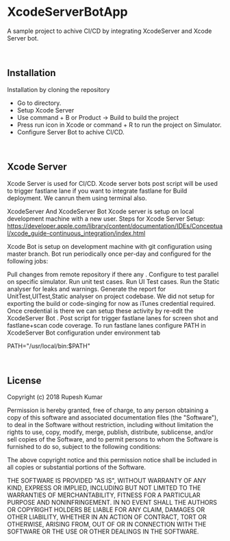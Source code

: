 # XcodeServerBotApp
A sample project to achive CI/CD by integrating XcodeServer and Xcode Server bot.

&nbsp; 
&nbsp; 

## Installation
Installation by cloning the repository
* Go to directory.
* Setup Xcode Server
* Use command + B or Product -> Build to build the project
* Press run icon in Xcode or command + R to run the project on Simulator.
* Configure Server Bot to achive CI/CD.
 
 &nbsp; 

## Xcode Server
Xcode Server is used for CI/CD. Xcode server bots post script will be used to trigger fastlane lane if you want to integrate fastlane for Build deployment. We canrun them using terminal also.

XcodeServer And XcodeServer Bot
Xcode server is setup on local development machine with a new user. Steps for Xcode Server Setup: https://developer.apple.com/library/content/documentation/IDEs/Conceptual/xcode_guide-continuous_integration/index.html

Xcode Bot is setup on development machine with git configuration using master branch. Bot run periodically once per-day and configured for the following jobs:

Pull changes from remote repository if there any .
Configure to test parallel on specific simulator.
Run unit test cases.
Run UI Test cases.
Run the Static analyser for leaks and warnings.
Generate the report for UnitTest,UITest,Static analyser on project codebase.
We did not setup for exporting the build or code-singing for now as iTunes credential required. Once credential is there we can setup these activity by re-edit the XcodeServer Bot .
Post script for trigger fastlane lanes for screen shot and fastlane+scan code coverage.
To run fastlane lanes configure PATH in XcodeServer Bot configuration under environment tab

PATH="/usr/local/bin:$PATH"

&nbsp; 
&nbsp; 

## License

Copyright (c) 2018 Rupesh Kumar

Permission is hereby granted, free of charge, to any person obtaining a copy
of this software and associated documentation files (the "Software"), to deal
in the Software without restriction, including without limitation the rights
to use, copy, modify, merge, publish, distribute, sublicense, and/or sell
copies of the Software, and to permit persons to whom the Software is
furnished to do so, subject to the following conditions:

The above copyright notice and this permission notice shall be included in all
copies or substantial portions of the Software.

THE SOFTWARE IS PROVIDED "AS IS", WITHOUT WARRANTY OF ANY KIND, EXPRESS OR
IMPLIED, INCLUDING BUT NOT LIMITED TO THE WARRANTIES OF MERCHANTABILITY,
FITNESS FOR A PARTICULAR PURPOSE AND NONINFRINGEMENT. IN NO EVENT SHALL THE
AUTHORS OR COPYRIGHT HOLDERS BE LIABLE FOR ANY CLAIM, DAMAGES OR OTHER
LIABILITY, WHETHER IN AN ACTION OF CONTRACT, TORT OR OTHERWISE, ARISING FROM,
OUT OF OR IN CONNECTION WITH THE SOFTWARE OR THE USE OR OTHER DEALINGS IN THE
SOFTWARE.
